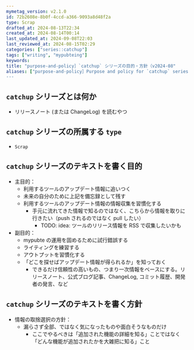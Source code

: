 ```yaml
---
mymetag_version: v2.1.0
id: 72b2608e-8b0f-4ccd-a366-9093a8d48f2a
type: Scrap
drafted_at: 2024-08-13T22:34
created_at: 2024-08-14T00:14
last_updated_at: 2024-09-08T22:03
last_reviewed_at: 2024-08-15T02:29
categories: ["series::catchup"]
tags: ["writing", "mypubteing"]
keywords:
title: "purpose-and-policy］`catchup` シリーズの目的・方針（v2024-08"
aliases: ["purpose-and-policy］Purpose and policy for `catchup` series（v2024-08]
---
```


## `catchup` シリーズとは何か

- リリースノート (または ChangeLog) を読むやつ

## `catchup` シリーズの所属する `type`

- `Scrap`

## `catchup` シリーズのテキストを書く目的

- 主目的：
  - 利用するツールのアップデート情報に追いつく
  - 未来の自分のために上記を備忘録として残す
  - 利用するツールのアップデート情報の情報収集を習慣化する
    - 手元に流れてきた情報で知るのではなく、こちらから情報を取りに行きたい（push されるのではなく pull したい）
      - TODO: idea: ツールのリリース情報を RSS で収集したいかも
- 副目的：
  - mypubte の運用を固めるために試行錯誤する
  - ライティングを練習する
  - アウトプットを習慣化する
  - 「どこを探せばアップデート情報が得られるか」を知っておく
    - できるだけ信頼性の高いもの、つまり一次情報をベースにする。リリースノート、公式ブログ記事、ChangeLog, コミット履歴、開発者の発言、など

## `catchup` シリーズのテキストを書く方針

- 情報の取捨選択の方針：
  - 漏らさず全部、ではなく気になったものや面白そうなものだけ
    - ここでやるべきは「追加された機能の詳細を知る」ことではなく「どんな機能が追加されたかを大雑把に知る」こと
